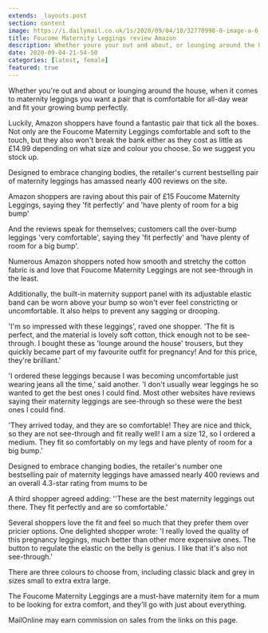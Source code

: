 ```yaml
---
extends: _layouts.post
section: content
image: https://i.dailymail.co.uk/1s/2020/09/04/10/32770998-0-image-a-6_1599210762526.jpg 
title: Foucome Maternity Leggings review Amazon 
description: Whether youre your out and about, or lounging around the house, when it comes to finding the best maternity leggings, you want a pair that is comfortable for all-day wear and fit your... 
date: 2020-09-04-21-54-50 
categories: [latest, female] 
featured: true 
--- 
```

Whether you're out and about or lounging around the house, when it comes to maternity leggings you want a pair that is comfortable for all-day wear and fit your growing bump perfectly.

Luckily, Amazon shoppers have found a fantastic pair that tick all the boxes. Not only are the Foucome Maternity Leggings comfortable and soft to the touch, but they also won't break the bank either as they cost as little as £14.99 depending on what size and colour you choose. So we suggest you stock up.

Designed to embrace changing bodies, the retailer's current bestselling pair of maternity leggings has amassed nearly 400 reviews on the site.

Amazon shoppers are raving about this pair of £15 Foucome Maternity Leggings, saying they 'fit perfectly' and 'have plenty of room for a big bump'

And the reviews speak for themselves; customers call the over-bump leggings 'very comfortable', saying they 'fit perfectly' and 'have plenty of room for a big bump'.

Numerous Amazon shoppers noted how smooth and stretchy the cotton fabric is and love that Foucome Maternity Leggings are not see-through in the least.

Additionally, the built-in maternity support panel with its adjustable elastic band can be worn above your bump so won't ever feel constricting or uncomfortable. It also helps to prevent any sagging or drooping.

'I'm so impressed with these leggings', raved one shopper. 'The fit is perfect, and the material is lovely soft cotton, thick enough not to be see-through. I bought these as 'lounge around the house' trousers, but they quickly became part of my favourite outfit for pregnancy! And for this price, they're brilliant.'

'I ordered these leggings because I was becoming uncomfortable just wearing jeans all the time,' said another. 'I don't usually wear leggings he so wanted to get the best ones I could find. Most other websites have reviews saying their maternity leggings are see-through so these were the best ones I could find.

'They arrived today, and they are so comfortable! They are nice and thick, so they are not see-through and fit really well! I am a size 12, so I ordered a medium. They fit so comfortably on my legs and have plenty of room for a big bump.'

Designed to embrace changing bodies, the retailer's number one bestselling pair of maternity leggings have amassed nearly 400 reviews and an overall 4.3-star rating from mums to be

A third shopper agreed adding: ''These are the best maternity leggings out there. They fit perfectly and are so comfortable.'

Several shoppers love the fit and feel so much that they prefer them over pricier options. One delighted shopper wrote: 'I really loved the quality of this pregnancy leggings, much better than other more expensive ones. The button to regulate the elastic on the belly is genius. I like that it's also not see-through.'

There are three colours to choose from, including classic black and grey in sizes small to extra extra large.

The Foucome Maternity Leggings are a must-have maternity item for a mum to be looking for extra comfort, and they'll go with just about everything.

MailOnline may earn commission on sales from the links on this page. 

